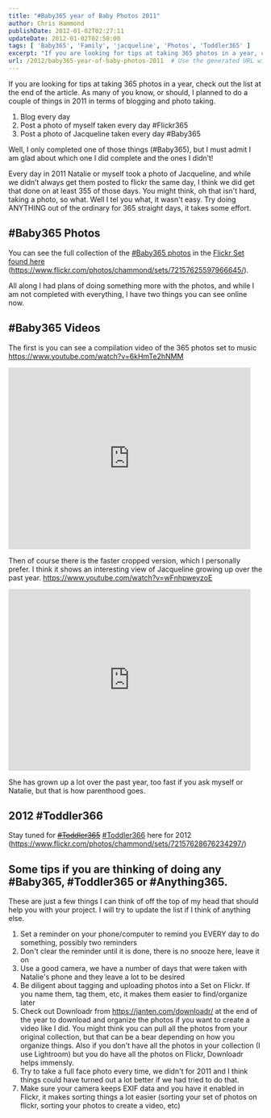 ```yaml
---
title: "#Baby365 year of Baby Photos 2011"
author: Chris Hammond
publishDate: 2012-01-02T02:27:11
updateDate: 2012-01-02T02:50:00
tags: [ 'Baby365', 'Family', 'jacqueline', 'Photos', 'Toddler365' ]
excerpt: "If you are looking for tips at taking 365 photos in a year, check out the list at the end of the article. As many of you know, or should, I planned to do a couple of things in 2011 in terms of blogging and photo taking.     Blog every day     Post a photo of myself taken every day #Flickr365     Post a photo of Jacqueline taken every day #Baby365    Well, I only completed one of those things (#Baby365), but I must admit I am glad about which one I did complete and the ones I didn’t!  Every day in 2011 Natalie or myself took a photo of Jacqueline, and while we didn’t always get them posted to flickr the same day, I think we did get that done on at least 355 of those days. You might think, oh that isn't hard, taking a photo, so what. Well I tel you what, it wasn't easy. Try doing ANYTHING out of the ordinary for 365 straight days, it takes some effort.  #Baby365 Photos  You can see the full collection of the #Baby365 photos in the Flickr Set found here (https://www.flickr.com/photos/chammond/sets/72157625597966645/).  All along I had plans of doing something more with the photos, and while I am not completed with everything, I have two things you can see online now.  #Baby365 Videos  The first is you can see a compilation video of the 365 photos set to music https://www.youtube.com/watch?v=6kHmTe2hNMM   Then of course there is the faster cropped version, which I personally prefer. I think it shows an interesting view of Jacqueline growing up over the past year. https://www.youtube.com/watch?v=wFnhpweyzoE   She has grown up a lot over the past year, too fast if you ask myself or Natalie, but that is how parenthood goes.  2012 #Toddler366  Stay tuned for #Toddler365&#160;#Toddler366 here for 2012 (https://www.flickr.com/photos/chammond/sets/72157628676234297/)  Some tips if you are thinking of doing any #Baby365, #Toddler365 or #Anything365.  These are just a few things I can think of off the top of my head that should help you with your project. I will try to update the list if I think of anything else.     Set a reminder on your phone/computer to remind you EVERY day to do something, possibly two reminders     Don't clear the reminder until it is done, there is no snooze here, leave it on     Use a good camera, we have a number of days that were taken with Natalie's phone and they leave a lot to be desired     Be diligent about tagging and uploading photos into a Set on Flickr. If you name them, tag them, etc, it makes them easier to find/organize later     Check out Downloadr from https://janten.com/downloadr/ at the end of the year to download and organize the photos if you want to create a video like I did. You might think you can pull all the photos from your original collection, but that can be a bear depending on how you organize things. Also if you don't have all the photos in your collection (I use Lightroom) but you do have all the photos on Flickr, Downloadr helps immensly.     Try to take a full face photo every time, we didn't for 2011 and I think things could have turned out a lot better if we had tried to do that.     Make sure your camera keeps EXIF data and you have it enabled in Flickr, it makes sorting things a lot easier (sorting your set of photos on flickr, sorting your photos to create a video, etc)  "
url: /2012/baby365-year-of-baby-photos-2011  # Use the generated URL with year
---
```

<p>If you are looking for tips at taking 365 photos in a year, check out the list at the end of the article. As many of you know, or should, I planned to do a couple of things in 2011 in terms of blogging and photo taking.</p>  <ol>   <li>Blog every day </li>    <li>Post a photo of myself taken every day #Flickr365 </li>    <li>Post a photo of Jacqueline taken every day #Baby365 </li> </ol>  <p>Well, I only completed one of those things (#Baby365), but I must admit I am glad about which one I did complete and the ones I didn’t!</p>  <p>Every day in 2011 Natalie or myself took a photo of Jacqueline, and while we didn’t always get them posted to flickr the same day, I think we did get that done on at least 355 of those days. You might think, oh that isn't hard, taking a photo, so what. Well I tel you what, it wasn't easy. Try doing ANYTHING out of the ordinary for 365 straight days, it takes some effort.</p>  <h2>#Baby365 Photos</h2>  <p>You can see the full collection of the <a href="https://www.flickr.com/photos/chammond/sets/72157625597966645/">#Baby365 photos</a> in the <a href="https://www.flickr.com/photos/chammond/sets/72157625597966645/">Flickr Set found here</a> (<a href="https://www.flickr.com/photos/chammond/sets/72157625597966645/">https://www.flickr.com/photos/chammond/sets/72157625597966645/</a>).</p>  <p>All along I had plans of doing something more with the photos, and while I am not completed with everything, I have two things you can see online now.</p>  <h2>#Baby365 Videos</h2>  <p>The first is you can see a compilation video of the 365 photos set to music <a href="https://www.youtube.com/watch?v=6kHmTe2hNMM">https://www.youtube.com/watch?v=6kHmTe2hNMM</a></p> <iframe height="360" src="https://www.youtube.com/embed/6kHmTe2hNMM?hd=1&amp;wmode=opaque" frameborder="0" width="480" allowfullscreen="allowfullscreen"></iframe>  <p>Then of course there is the faster cropped version, which I personally prefer. I think it shows an interesting view of Jacqueline growing up over the past year. <a href="https://www.youtube.com/watch?v=wFnhpweyzoE">https://www.youtube.com/watch?v=wFnhpweyzoE</a></p> <iframe height="360" src="https://www.youtube.com/embed/wFnhpweyzoE?hd=1&amp;wmode=opaque" frameborder="0" width="480" allowfullscreen="allowfullscreen"></iframe>  <p>She has grown up a lot over the past year, too fast if you ask myself or Natalie, but that is how parenthood goes.</p>  <h2>2012 #Toddler366</h2>  <p>Stay tuned for <a href="https://www.flickr.com/photos/chammond/sets/72157628676234297/"><strike>#Toddler365</strike></a>&#160;<a href="https://www.flickr.com/photos/chammond/sets/72157628676234297/">#Toddler366</a> here for 2012 (<a href="https://www.flickr.com/photos/chammond/sets/72157628676234297/">https://www.flickr.com/photos/chammond/sets/72157628676234297/</a>)</p>  <h2>Some tips if you are thinking of doing any #Baby365, #Toddler365 or #Anything365.</h2>  <p>These are just a few things I can think of off the top of my head that should help you with your project. I will try to update the list if I think of anything else.</p>  <ol>   <li>Set a reminder on your phone/computer to remind you EVERY day to do something, possibly two reminders </li>    <li>Don't clear the reminder until it is done, there is no snooze here, leave it on </li>    <li>Use a good camera, we have a number of days that were taken with Natalie's phone and they leave a lot to be desired </li>    <li>Be diligent about tagging and uploading photos into a Set on Flickr. If you name them, tag them, etc, it makes them easier to find/organize later </li>    <li>Check out Downloadr from <a href="https://janten.com/downloadr/">https://janten.com/downloadr/</a> at the end of the year to download and organize the photos if you want to create a video like I did. You might think you can pull all the photos from your original collection, but that can be a bear depending on how you organize things. Also if you don't have all the photos in your collection (I use Lightroom) but you do have all the photos on Flickr, Downloadr helps immensly. </li>    <li>Try to take a full face photo every time, we didn't for 2011 and I think things could have turned out a lot better if we had tried to do that. </li>    <li>Make sure your camera keeps EXIF data and you have it enabled in Flickr, it makes sorting things a lot easier (sorting your set of photos on flickr, sorting your photos to create a video, etc) </li> </ol>
